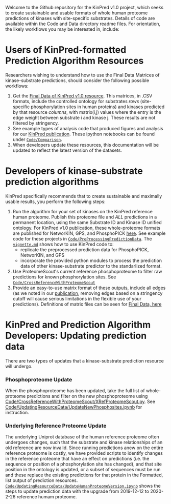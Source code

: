 Welcome to the Github repository for the KinPred v1.0 project, which seeks to create sustainable and usable formats of whole human proteome predictions of kinases with site-specific substrates. Details of code are available within the Code and Data directory readme files. For orientation, the likely workflows you may be interested in, include:

# Users of KinPred-formatted Prediction Algorithm Resources
Researchers wishing to understand how to use the Final Data Matrices of kinase-substrate predictions, should consider the following possible workflows:
1. Get the [Final Data of KinPred v1.0 resource](https://figshare.com/projects/KinPred_v1_0/86885). This matrices, in .CSV formats, include the controlled ontology for substrates *rows* (site-specific phosphorylation sites in human proteins) and kinases predicted by that resource *columns*, with matrix(i,j) values where the entry is the edge weight between substrate i and kinase j. These results are not filtered by stringency.
2. See example types of analysis code that produced figures and analysis for our [KinPred publication](https://www.biorxiv.org/content/10.1101/2020.08.10.244426v1). These ipython notebooks can be found under [`Code/Comparison`](https://github.com/NaegleLab/KinPred/tree/master/Code/Comparison).
3. When developers update these resources, this documentation will be updated to reflect the latest version of the datasets. 


# Developers of kinase-substrate prediction algorithms
KinPred specifically recommends that to create sustainable and maximally usable results, you perform the following steps:
1. Run the algorithm for your set of kinases on the KinPred reference human proteome. Publish this proteome file and *ALL* predictions in a permanent location, using the same Substrate ID and Kinase ID unified ontology. For KinPred v1.0 publication, these whole-proteome formats are published for NetworKIN, GPS, and PhosphoPICK [here](https://figshare.com/projects/KinPred_v1_0/86885 "FigShare KinPred"). See example code for these projects in [`Code/PreProcessingPredictionData`](https://github.com/NaegleLab/KinPred/tree/master/Code/PreProcessingPredictionData). The [`vignette.md`](https://github.com/NaegleLab/KinPred/blob/master/Code/PreprocessingPredictionData/vignette.md) shows how to use KinPred code to:
    - replicate the preprocessed prediction data for PhosphoPICK, NetworKIN, and GPS
    - incorporate the provided python modules to process the prediction data of other kinase-substrate predictor to the standarlized format.
2. Use ProteomeScout's current reference phosphoproteome to filter raw predictions for known phosphorylation sites. See [`Code/CrossReferenceWithProteomeScout`](https://github.com/NaegleLab/KinPred/tree/master/Code/CrossReferenceWithProteomeScout)
3. Provide an easy-to-use matrix format of these outputs, include all edges (as we noted in our [publication](https://www.biorxiv.org/content/10.1101/2020.08.10.244426v1), removing edges based on a stringency cutoff will cause serious limitations in the flexible use of your predictions). Definitions of matrix files can be seen for [Final Data, here](https://figshare.com/projects/KinPred_v1_0/86885 "FigShare KinPred")

# KinPred and Prediction Algorithm Developers: Updating prediction data
There are two types of updates that a kinase-substrate prediction resource will undergo.
### Phosphoproteome Update
When the phosphoproteome has been updated, take the full list of whole-proteome predictions and filter on the new phosphoproteome using [Code/CrossReferenceWithProteomeScout/XRefProteomeScout.py](https://github.com/NaegleLab/KinPred/blob/master/Code/CrossReferenceWithProteomeScout/XRefProteomeScout.py). See [Code/UpdatingResourceData/UpdateNewPhosphosites.ipynb](https://github.com/NaegleLab/KinPred/blob/master/Code/UpdatingResourceData/UpdateNewPhosphosites.ipynb) for instruction.
### Underlying Reference Proteome Update
The underlying Uniprot database of the human reference proteome often undergoes changes, such that the substrate and kinase relationships of an old reference are now invalid. Since running predictions anew on the entire reference proteome is costly, we have provided scripts to identify changes in the reference proteome that have an effect on predictions (i.e. the sequence or position of a phosphorylation site has changed), and that site position in the ontology is updated, or a subset of sequences must be run and these replace the existing predictions for that protein in the Formatted, list output of prediction resources. [`Code/UpdatingResourceData/UpdateHumanProteomeVersion.ipynb`](https://github.com/NaegleLab/KinPred/blob/master/Code/UpdatingResourceData/UpdateHumanProteomeVersion.ipynb) shows the steps to update prediction data with the upgrade from 2019-12-12 to 2020-2-26 reference humam proteome.

